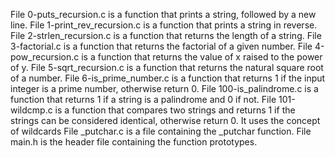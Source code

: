 File 0-puts_recursion.c is a function that prints a string, followed by a new line.
File 1-print_rev_recursion.c is a function that prints a string in reverse.
File 2-strlen_recursion.c is a function that returns the length of a string.
File 3-factorial.c is a function that returns the factorial of a given number.
File 4-pow_recursion.c is a function that returns the value of x raised to the power of y.
File 5-sqrt_recursion.c is a function that returns the natural square root of a number.
File 6-is_prime_number.c is a function that returns 1 if the input integer is a prime number, otherwise return 0.
File 100-is_palindrome.c is a function that returns 1 if a string is a palindrome and 0 if not.
File 101-wildcmp.c is a function that compares two strings and returns 1 if the strings can be considered identical, otherwise return 0. It uses the concept of wildcards
File _putchar.c is a file containing the _putchar function.
File main.h is the header file containing the function prototypes.
